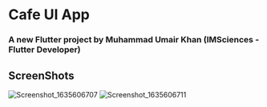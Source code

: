 # Cafe UI App
### A new Flutter project by Muhammad Umair Khan (IMSciences - Flutter Developer)

## ScreenShots


![Screenshot_1635606707](https://user-images.githubusercontent.com/75219867/139538965-99b9f3e9-ee6c-4f97-92e5-9276e50367b3.png)
![Screenshot_1635606711](https://user-images.githubusercontent.com/75219867/139538967-c025531e-c47c-4681-be3a-bbcb83580b7d.png)

